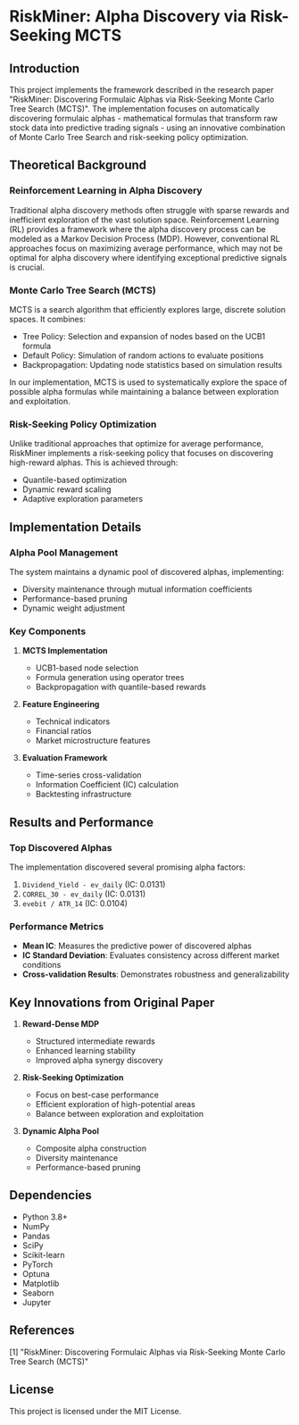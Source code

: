 # RiskMiner: Alpha Discovery via Risk-Seeking MCTS

## Introduction
This project implements the framework described in the research paper "RiskMiner: Discovering Formulaic Alphas via Risk-Seeking Monte Carlo Tree Search (MCTS)". The implementation focuses on automatically discovering formulaic alphas - mathematical formulas that transform raw stock data into predictive trading signals - using an innovative combination of Monte Carlo Tree Search and risk-seeking policy optimization.

## Theoretical Background

### Reinforcement Learning in Alpha Discovery
Traditional alpha discovery methods often struggle with sparse rewards and inefficient exploration of the vast solution space. Reinforcement Learning (RL) provides a framework where the alpha discovery process can be modeled as a Markov Decision Process (MDP). However, conventional RL approaches focus on maximizing average performance, which may not be optimal for alpha discovery where identifying exceptional predictive signals is crucial.

### Monte Carlo Tree Search (MCTS)
MCTS is a search algorithm that efficiently explores large, discrete solution spaces. It combines:
- Tree Policy: Selection and expansion of nodes based on the UCB1 formula
- Default Policy: Simulation of random actions to evaluate positions
- Backpropagation: Updating node statistics based on simulation results

In our implementation, MCTS is used to systematically explore the space of possible alpha formulas while maintaining a balance between exploration and exploitation.

### Risk-Seeking Policy Optimization
Unlike traditional approaches that optimize for average performance, RiskMiner implements a risk-seeking policy that focuses on discovering high-reward alphas. This is achieved through:
- Quantile-based optimization
- Dynamic reward scaling
- Adaptive exploration parameters

## Implementation Details

### Alpha Pool Management
The system maintains a dynamic pool of discovered alphas, implementing:
- Diversity maintenance through mutual information coefficients
- Performance-based pruning
- Dynamic weight adjustment

### Key Components
1. **MCTS Implementation**
   - UCB1-based node selection
   - Formula generation using operator trees
   - Backpropagation with quantile-based rewards

2. **Feature Engineering**
   - Technical indicators
   - Financial ratios
   - Market microstructure features

3. **Evaluation Framework**
   - Time-series cross-validation
   - Information Coefficient (IC) calculation
   - Backtesting infrastructure

## Results and Performance

### Top Discovered Alphas
The implementation discovered several promising alpha factors:
1. `Dividend_Yield - ev_daily` (IC: 0.0131)
2. `CORREL_30 - ev_daily` (IC: 0.0131)
3. `evebit / ATR_14` (IC: 0.0104)

### Performance Metrics
- **Mean IC**: Measures the predictive power of discovered alphas
- **IC Standard Deviation**: Evaluates consistency across different market conditions
- **Cross-validation Results**: Demonstrates robustness and generalizability

## Key Innovations from Original Paper

1. **Reward-Dense MDP**
   - Structured intermediate rewards
   - Enhanced learning stability
   - Improved alpha synergy discovery

2. **Risk-Seeking Optimization**
   - Focus on best-case performance
   - Efficient exploration of high-potential areas
   - Balance between exploration and exploitation

3. **Dynamic Alpha Pool**
   - Composite alpha construction
   - Diversity maintenance
   - Performance-based pruning

## Dependencies
- Python 3.8+
- NumPy
- Pandas
- SciPy
- Scikit-learn
- PyTorch
- Optuna
- Matplotlib
- Seaborn
- Jupyter

## References
[1] "RiskMiner: Discovering Formulaic Alphas via Risk-Seeking Monte Carlo Tree Search (MCTS)"

## License
This project is licensed under the MIT License.
